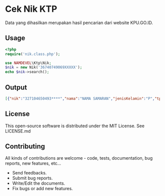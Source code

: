# Cek Nik KTP
Data yang dihasilkan merupakan hasil pencarian dari website KPU.GO.ID.

Usage
---------

```php
<?php
require('nik.class.php');

use NAMDEVEL\Ktp\Nik;
$nik = new Nik('36740749069XXXXX');
echo $nik->search();

```
Output
---------

```json
[{"nik":"327104650493****","nama":"NAMA SAMARAN","jenisKelamin":"P","tps":30,"namaPropinsi":"LAMPUNG"...
```
License
------------

This open-source software is distributed under the MIT License. See LICENSE.md

Contributing
------------

All kinds of contributions are welcome - code, tests, documentation, bug reports, new features, etc...

* Send feedbacks.
* Submit bug reports.
* Write/Edit the documents.
* Fix bugs or add new features.
